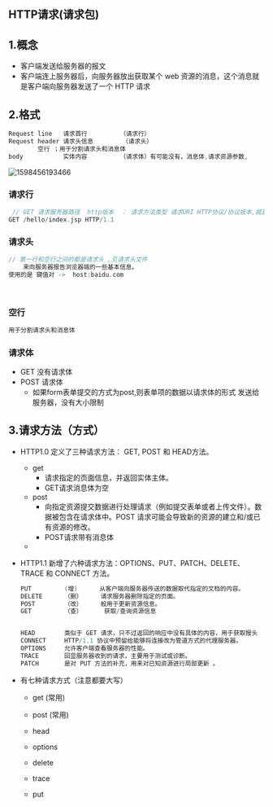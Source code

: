 ## HTTP请求(请求包)

## 1.概念

*   客户端发送给服务器的报文
*   客户端连上服务器后，向服务器放出获取某个 web 资源的消息，这个消息就是客户端向服务器发送了一个 HTTP 请求

## 2.格式

```go
Request line   请求首行 		（请求行）  
Request header 请求头信息	    （请求头）
		空行 ；用于分割请求头和消息体
body 		   实体内容		    （请求体）有可能没有，消息体,请求资源参数,

```

![1598456193466](1598456193466.png)

### 请求行

```go
 // GET 请求服务器路径  http版本  ： 请求方法类型 请求URI HTTP协议/协议版本,就是第一行
GET /hello/index.jsp HTTP/1.1
```



### 请求头

```go
// 第一行和空行之间的都是请求头 ,见请求头文件
	来向服务器报告浏览器端的一些基本信息。
使用的是 键值对 ->  host:baidu.com
```


​    

### 空行

```go
用于分割请求头和消息体
```





 ### 请求体

*   GET 没有请求体
*   POST 请求体
    *    如果form表单提交的方式为post,则表单项的数据以请求体的形式 发送给服务器，没有大小限制 



## 3.请求方法（方式）

*   HTTP1.0 定义了三种请求方法： GET, POST 和 HEAD方法。

    *   get 
        *   请求指定的页面信息，并返回实体主体。
        *   GET请求消息体为空
    *   post
        *   向指定资源提交数据进行处理请求（例如提交表单或者上传文件）。数据被包含在请求体中。POST 请求可能会导致新的资源的建立和/或已有资源的修改。
        *   POST请求带有消息体
    *   

*   HTTP1.1 新增了六种请求方法：OPTIONS、PUT、PATCH、DELETE、TRACE 和 CONNECT 方法。

    ```go
    PUT			(增)		 从客户端向服务器传送的数据取代指定的文档的内容。
    DELETE		（删）		请求服务器删除指定的页面。
    POST		（改）		般用于更新资源信息。
    GET			（查） 	 获取/查询资源信息
    
    
    HEAD		类似于 GET 请求，只不过返回的响应中没有具体的内容，用于获取报头
    CONNECT		HTTP/1.1 协议中预留给能够将连接改为管道方式的代理服务器。
    OPTIONS 	允许客户端查看服务器的性能。
    TRACE		回显服务器收到的请求，主要用于测试或诊断。
    PATCH		是对 PUT 方法的补充，用来对已知资源进行局部更新 。
    ```



*   有七种请求方式（注意都要大写）
    *   get   (常用)
    
    *   post  (常用)
    
    *   head
    
    *    options 
    
    *   delete 
    
    *   trace 
    
    *   put
    
        

